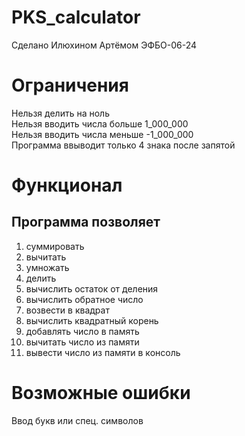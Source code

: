 # PKS_calculator
Сделано Илюхином Артёмом ЭФБО-06-24
# Ограничения
Нельзя делить на ноль  
Нельзя вводить числа больше 1_000_000  
Нельзя вводить числа меньше -1_000_000  
Программа ввыводит только 4 знака после запятой  
# Функционал
## Программа позволяет
1) суммировать
2) вычитать  
3) умножать
4) делить
5) вычислить остаток от деления
6) вычислить обратное число
7) возвести в квадрат
8) вычислить квадратный корень
9) добавлять число в память
10) вычитать число из памяти
11) вывести число из памяти в консоль
# Возможные ошибки
Ввод букв или спец. символов
